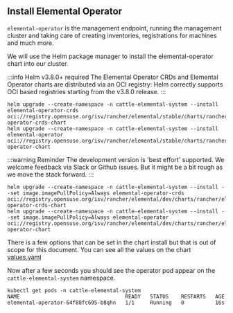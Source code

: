 ## Install Elemental Operator

`elemental-operator` is the management endpoint, running the management
cluster and taking care of creating inventories, registrations for machines and much more.

We will use the Helm package manager to install the elemental-operator chart into our cluster.

:::info Helm v3.8.0+ required
The Elemental Operator CRDs and Elemental Operator charts are distributed via an OCI registry: Helm correctly supports OCI based registries starting from the v3.8.0 release.
:::

<Tabs>
<TabItem value="stableOperator" label="Stable version (x86-64, ARM64 (Raspberry Pi 4))" default>

```shell showLineNumbers
helm upgrade --create-namespace -n cattle-elemental-system --install elemental-operator-crds oci://registry.opensuse.org/isv/rancher/elemental/stable/charts/rancher/elemental-operator-crds-chart
helm upgrade --create-namespace -n cattle-elemental-system --install elemental-operator oci://registry.opensuse.org/isv/rancher/elemental/stable/charts/rancher/elemental-operator-chart
```

</TabItem>
<TabItem value="develOperator" label="Development version (x86-64, ARM64 (Raspberry Pi 4))" default>

:::warning Reminder
The development version is 'best effort' supported. We welcome feedback via Slack or Github issues. But it might be a bit rough as we move the stack forward.
:::

```shell showLineNumbers
helm upgrade --create-namespace -n cattle-elemental-system --install --set image.imagePullPolicy=Always elemental-operator-crds oci://registry.opensuse.org/isv/rancher/elemental/dev/charts/rancher/elemental-operator-crds-chart
helm upgrade --create-namespace -n cattle-elemental-system --install --set image.imagePullPolicy=Always elemental-operator oci://registry.opensuse.org/isv/rancher/elemental/dev/charts/rancher/elemental-operator-chart
```

</TabItem>
</Tabs>

There is a few options that can be set in the chart install but that is out of scope for this document. You can see all the values on the chart [values.yaml](https://github.com/rancher/elemental-operator/blob/main/charts/operator/values.yaml)

Now after a few seconds you should see the operator pod appear on the `cattle-elemental-system` namespace.

```shell showLineNumbers
kubectl get pods -n cattle-elemental-system
NAME                                  READY   STATUS    RESTARTS   AGE
elemental-operator-64f88fc695-b8qhn   1/1     Running   0          16s
```
